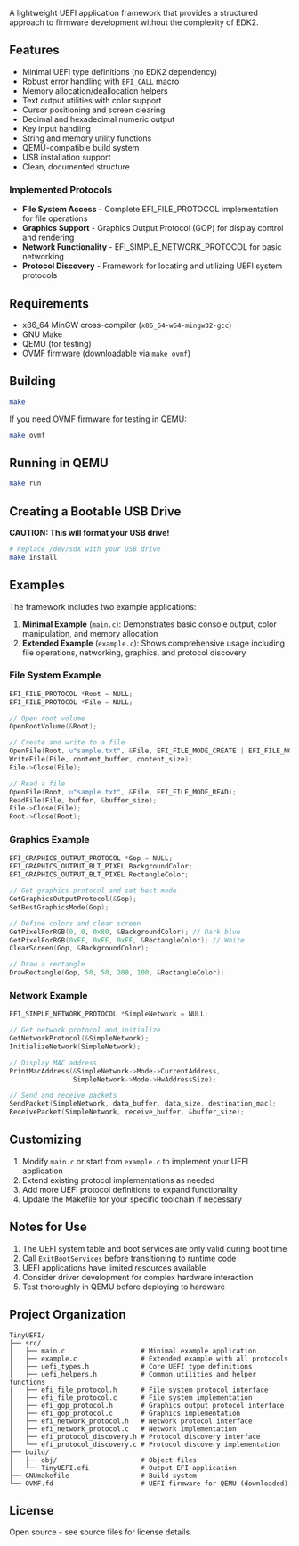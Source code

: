 A lightweight UEFI application framework that provides a structured approach to firmware development without the complexity of EDK2.

## Features

- Minimal UEFI type definitions (no EDK2 dependency)
- Robust error handling with `EFI_CALL` macro
- Memory allocation/deallocation helpers
- Text output utilities with color support
- Cursor positioning and screen clearing
- Decimal and hexadecimal numeric output
- Key input handling
- String and memory utility functions
- QEMU-compatible build system
- USB installation support
- Clean, documented structure

### Implemented Protocols

- **File System Access** - Complete EFI_FILE_PROTOCOL implementation for file operations
- **Graphics Support** - Graphics Output Protocol (GOP) for display control and rendering
- **Network Functionality** - EFI_SIMPLE_NETWORK_PROTOCOL for basic networking
- **Protocol Discovery** - Framework for locating and utilizing UEFI system protocols

## Requirements

- x86_64 MinGW cross-compiler (`x86_64-w64-mingw32-gcc`)
- GNU Make
- QEMU (for testing)
- OVMF firmware (downloadable via `make ovmf`)

## Building

```bash
make
```

If you need OVMF firmware for testing in QEMU:

```bash
make ovmf
```

## Running in QEMU

```bash
make run
```

## Creating a Bootable USB Drive

**CAUTION: This will format your USB drive!**

```bash
# Replace /dev/sdX with your USB drive
make install
```

## Examples

The framework includes two example applications:

1. **Minimal Example** (`main.c`): Demonstrates basic console output, color manipulation, and memory allocation
2. **Extended Example** (`example.c`): Shows comprehensive usage including file operations, networking, graphics, and protocol discovery

### File System Example

```c
EFI_FILE_PROTOCOL *Root = NULL;
EFI_FILE_PROTOCOL *File = NULL;

// Open root volume
OpenRootVolume(&Root);

// Create and write to a file
OpenFile(Root, u"sample.txt", &File, EFI_FILE_MODE_CREATE | EFI_FILE_MODE_WRITE);
WriteFile(File, content_buffer, content_size);
File->Close(File);

// Read a file
OpenFile(Root, u"sample.txt", &File, EFI_FILE_MODE_READ);
ReadFile(File, buffer, &buffer_size);
File->Close(File);
Root->Close(Root);
```

### Graphics Example

```c
EFI_GRAPHICS_OUTPUT_PROTOCOL *Gop = NULL;
EFI_GRAPHICS_OUTPUT_BLT_PIXEL BackgroundColor;
EFI_GRAPHICS_OUTPUT_BLT_PIXEL RectangleColor;

// Get graphics protocol and set best mode
GetGraphicsOutputProtocol(&Gop);
SetBestGraphicsMode(Gop);

// Define colors and clear screen
GetPixelForRGB(0, 0, 0x80, &BackgroundColor); // Dark blue
GetPixelForRGB(0xFF, 0xFF, 0xFF, &RectangleColor); // White
ClearScreen(Gop, &BackgroundColor);

// Draw a rectangle
DrawRectangle(Gop, 50, 50, 200, 100, &RectangleColor);
```

### Network Example

```c
EFI_SIMPLE_NETWORK_PROTOCOL *SimpleNetwork = NULL;

// Get network protocol and initialize
GetNetworkProtocol(&SimpleNetwork);
InitializeNetwork(SimpleNetwork);

// Display MAC address
PrintMacAddress(&SimpleNetwork->Mode->CurrentAddress, 
                SimpleNetwork->Mode->HwAddressSize);

// Send and receive packets
SendPacket(SimpleNetwork, data_buffer, data_size, destination_mac);
ReceivePacket(SimpleNetwork, receive_buffer, &buffer_size);
```

## Customizing

1. Modify `main.c` or start from `example.c` to implement your UEFI application
2. Extend existing protocol implementations as needed
3. Add more UEFI protocol definitions to expand functionality
4. Update the Makefile for your specific toolchain if necessary

## Notes for Use

1. The UEFI system table and boot services are only valid during boot time
2. Call `ExitBootServices` before transitioning to runtime code
3. UEFI applications have limited resources available
4. Consider driver development for complex hardware interaction
5. Test thoroughly in QEMU before deploying to hardware

## Project Organization

```
TinyUEFI/
├── src/
│   ├── main.c                   # Minimal example application
│   ├── example.c                # Extended example with all protocols
│   ├── uefi_types.h             # Core UEFI type definitions
│   ├── uefi_helpers.h           # Common utilities and helper functions
│   ├── efi_file_protocol.h      # File system protocol interface
│   ├── efi_file_protocol.c      # File system implementation
│   ├── efi_gop_protocol.h       # Graphics output protocol interface
│   ├── efi_gop_protocol.c       # Graphics implementation
│   ├── efi_network_protocol.h   # Network protocol interface
│   ├── efi_network_protocol.c   # Network implementation
│   ├── efi_protocol_discovery.h # Protocol discovery interface
│   └── efi_protocol_discovery.c # Protocol discovery implementation
├── build/
│   ├── obj/                     # Object files
│   └── TinyUEFI.efi             # Output EFI application
├── GNUmakefile                  # Build system
└── OVMF.fd                      # UEFI firmware for QEMU (downloaded)
```

## License

Open source - see source files for license details.
